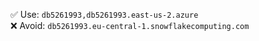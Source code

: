 ✅ Use: `db5261993,db5261993.east-us-2.azure` <br>
❌ Avoid: `db5261993.eu-central-1.snowflakecomputing.com`
